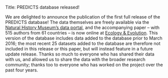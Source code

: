 Title: PREDICTS database released!

We are delighted to announce the publication of the first full release of the
PREDICTS database! The data themselves are freely available via the
[Natural History Museum’s data portal](http://dx.doi.org/10.5519/0066354),
and the accompanying paper – with 515 authors from 61 countries – is now online
at [Ecology & Evolution](http://dx.doi.org/10.1002/ece3.2579).
This version of the database includes data added to the database prior to March
2016; the most recent 25 datasets added to the database are therefore not
included in this release or this paper, but will instead feature in a future
update release. Thanks so much to everyone who has shared their data with us,
and allowed us to share the data with the broader research community; thanks too
to everyone who has worked on the project over the past four years.

